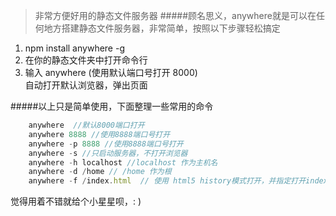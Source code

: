 >非常方便好用的静态文件服务器
#####顾名思义，anywhere就是可以在任何地方搭建静态文件服务器，非常简单，按照以下步骤轻松搞定

<ol>
	<li>npm install anywhere -g </li>
   <li>在你的静态文件夹中打开命令行</li>
   <li>输入 anywhere (使用默认端口号打开 8000)</li>
   <li style="list-style:none">自动打开默认浏览器，弹出页面</li>
</ol>

#####以上只是简单使用，下面整理一些常用的命令

```javascript
	anywhere  //默认8000端口打开
	anywhere 8888 //使用8888端口号打开
	anywhere -p 8888 //使用8888端口号打开
	anywhere -s //只启动服务器，不打开浏览器
	anywhere -h localhost //localhost 作为主机名
	anywhere -d /home // /home 作为根
	anywhere -f /index.html  // 使用 html5 history模式打开，并指定打开index.html
```

觉得用着不错就给个小星星呗，: )

